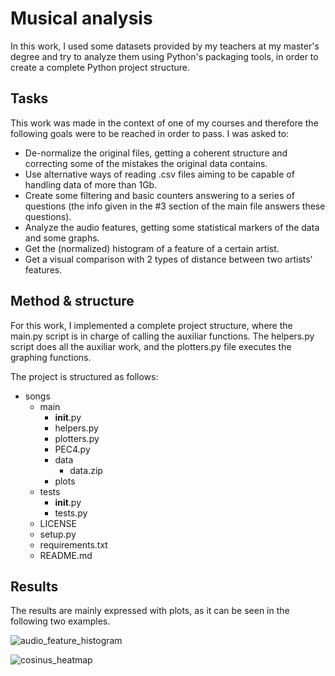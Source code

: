 # Musical analysis

In this work, I used some datasets provided by my teachers at my master's degree and try to analyze them using Python's packaging tools, in order to create a complete Python project structure.

## Tasks

This work was made in the context of one of my courses and therefore the following goals were to be reached in order to pass. I was asked to:

+ De-normalize the original files, getting a coherent structure and correcting some of the mistakes the original data contains.
+ Use alternative ways of reading .csv files aiming to be capable of handling data of more than 1Gb.
+ Create some filtering and basic counters answering to a series of questions (the info given in the #3 section of the main file answers these questions).
+ Analyze the audio features, getting some statistical markers of the data and some graphs.
+ Get the (normalized) histogram of a feature of a certain artist.
+ Get a visual comparison with 2 types of distance between two artists' features.

## Method & structure

For this work, I implemented a complete project structure, where the main.py script is in charge of calling the auxiliar functions. The helpers.py script does all the auxiliar work, and the plotters.py file executes the graphing functions.

The project is structured as follows:
+ songs
  + main
    + __init__.py
    + helpers.py
    + plotters.py
    + PEC4.py
    + data
      + data.zip
    + plots
  + tests
    + __init__.py
    + tests.py
  + LICENSE
  + setup.py
  + requirements.txt
  + README.md

## Results

The results are mainly expressed with plots, as it can be seen in the following two examples.

![audio_feature_histogram](https://user-images.githubusercontent.com/81832365/218278525-3cd2eb7c-7a34-4f58-86df-a169312e3b3b.png)

![cosinus_heatmap](https://user-images.githubusercontent.com/81832365/218278526-a5fa12b4-a6b8-4ffc-9b87-d56cd8620475.png)



